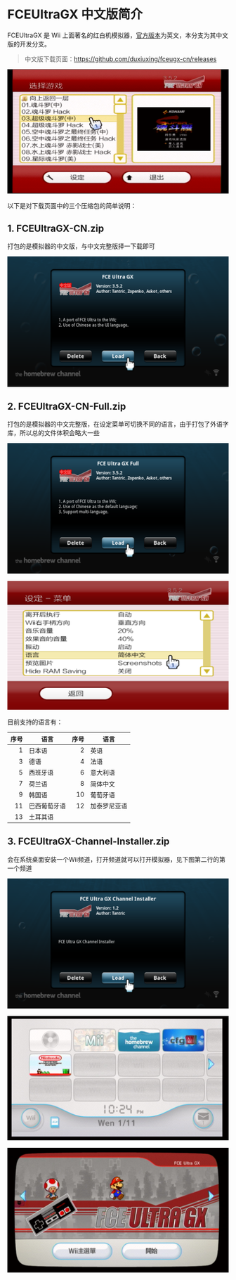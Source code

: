 # FCEUltraGX 中文版简介


FCEUltraGX 是 Wii 上面著名的红白机模拟器，[官方版本](http://wiibrew.org/wiki/FCE_Ultra_GX)为英文，本分支为其中文版的开发分支。

> 中文版下载页面：<https://github.com/duxiuxing/fceugx-cn/releases>

![中文版界面](./fceugx-cn.png)

以下是对下载页面中的三个压缩包的简单说明：

## 1. FCEUltraGX-CN.zip

打包的是模拟器的中文版，与中文完整版择一下载即可

![中文版](./cn-only.png)

## 2. FCEUltraGX-CN-Full.zip

打包的是模拟器的中文完整版，在设定菜单可切换不同的语言，由于打包了外语字库，所以总的文件体积会略大一些

![中文完整版](./cn-full.png)

![在设定菜单可切换不同的语言](./settings-menu-language.png)

目前支持的语言有：

| 序号 | 语言 | 序号 | 语言 |
| ---: | --- | ---: | --- |
| 1 | 日本语 | 2 | 英语 |
| 3 | 德语 | 4 | 法语 |
| 5 | 西班牙语 | 6 | 意大利语 |
| 7 | 荷兰语 | 8 | 简体中文 |
| 9 | 韩国语 | 10 | 葡萄牙语 |
| 11 | 巴西葡萄牙语 | 12 | 加泰罗尼亚语 |
| 13 | 土耳其语 | | |

## 3. FCEUltraGX-Channel-Installer.zip

会在系统桌面安装一个Wii频道，打开频道就可以打开模拟器，见下图第二行的第一个频道

![频道安装器](./channel-installer.png)

![频道图标](./channel-logo.png)

![频道预览](./channel-preview.png)
